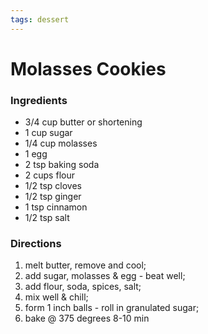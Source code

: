 ```yaml
---
tags: dessert
---
```

# Molasses Cookies

### Ingredients
- 3/4 cup butter or shortening
- 1 cup sugar
- 1/4 cup molasses
- 1 egg
- 2 tsp baking soda
- 2 cups flour
- 1/2 tsp cloves
- 1/2 tsp ginger
- 1 tsp cinnamon
- 1/2 tsp salt

### Directions
1. melt butter, remove and cool;
2. add sugar, molasses & egg - beat well;
3. add flour, soda, spices, salt;
4. mix well & chill;
5. form 1 inch balls - roll in granulated sugar;
6. bake @ 375 degrees 8-10 min
